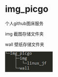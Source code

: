 # img_picgo
个人github图床服务

img  截图存储文件夹

wall 壁纸存储文件夹




![Img](https://github.com/wuxier/img_picgo/blob/master/Snipaste_2020-05-02_12-06-00.png)




